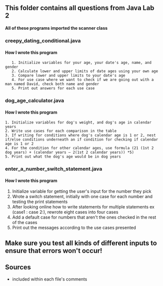 
## This folder contains all questions from Java Lab 2
#### All of these programs imported the scanner class

### creepy_dating_conditional.java
  #### How I wrote this program
       1. Initialize variables for your age, your date's age, name, and gender
       2. Calculate lower and upper limits of date ages using your own age
       3. Compare lower and upper limits to your date's age
       4. For use case where we want to check if we are going out with a man named David, check both name and gender
       5. Print out answers for each use case
        
### dog_age_calculator.java
   #### How I wrote this program
    1. Initialize variables for dog's weight, and dog's age in calendar years
    2. Write use cases for each comparison in the table
    3. If writing for conditions where dog's calendar age is 1 or 2, nest if/else conditions underneath an if condition for checking if calendar age is 1 or 2
    4. For the condition for other calendar ages, use formula (21 (1st 2 dog years) + (calendar years – 2(1st 2 calendar years)) *5)
    5. Print out what the dog's age would be in dog years
        
### enter_a_number_switch_statement.java
 #### How I wrote this program
  1. Initialize variable for getting the user's input for the number they pick
  2. Wrote a switch statement, initially with one case for each number and testing the print statements
  3. After looking online how to write statements for multiple statements ex (case1 : case 2:), rewrote eight cases into four cases
  4. Add a default case for numbers that aren't the ones checked in the rest of the cases
  5. Print out the messages according to the use cases presented
 
 
## Make sure you test all kinds of different inputs to ensure that errors won't occur!

       
## Sources
- included within each file's comments
      
